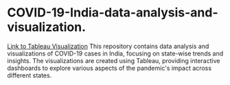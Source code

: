 # COVID-19-India-data-analysis-and-visualization.
[Link to Tableau Visualization](https://public.tableau.com/views/COVID-19ININDIADASHBOARDANALYSIS_17195949976740/Dashboard1?:language=en-US&:sid=&:display_count=n&:origin=viz_share_link)
This repository contains data analysis and visualizations of COVID-19 cases in India, focusing on state-wise trends and insights. The visualizations are created using Tableau, providing interactive dashboards to explore various aspects of the pandemic's impact across different states.
